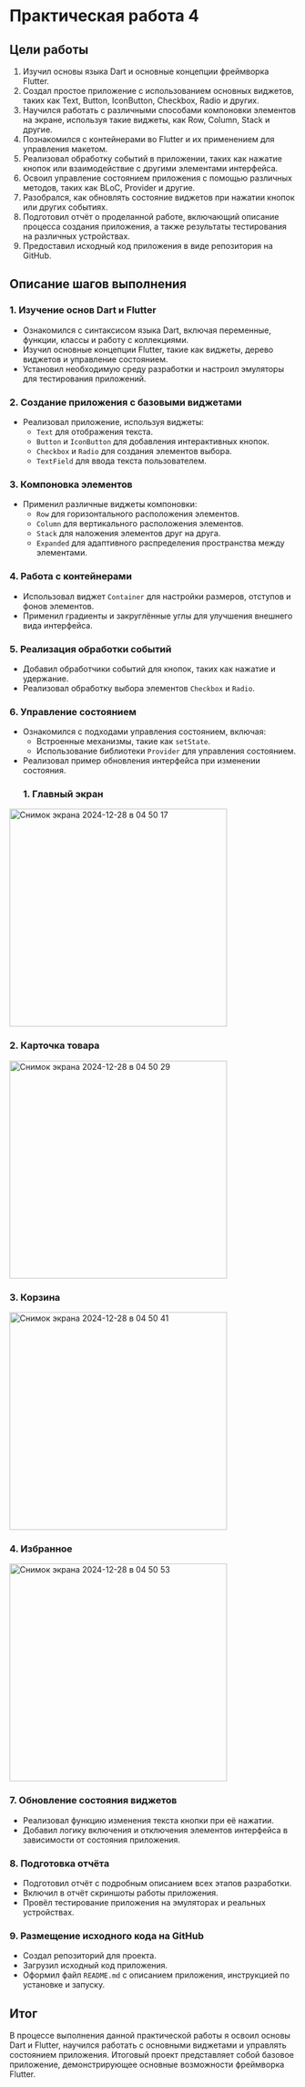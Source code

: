 # Практическая работа 4

## Цели работы

1. Изучил основы языка Dart и основные концепции фреймворка Flutter.
2. Создал простое приложение с использованием основных виджетов, таких как Text, Button, IconButton, Checkbox, Radio и других.
3. Научился работать с различными способами компоновки элементов на экране, используя такие виджеты, как Row, Column, Stack и другие.
4. Познакомился с контейнерами во Flutter и их применением для управления макетом.
5. Реализовал обработку событий в приложении, таких как нажатие кнопок или взаимодействие с другими элементами интерфейса.
6. Освоил управление состоянием приложения с помощью различных методов, таких как BLoC, Provider и другие.
7. Разобрался, как обновлять состояние виджетов при нажатии кнопок или других событиях.
8. Подготовил отчёт о проделанной работе, включающий описание процесса создания приложения, а также результаты тестирования на различных устройствах.
9. Предоставил исходный код приложения в виде репозитория на GitHub.

## Описание шагов выполнения

### 1. Изучение основ Dart и Flutter
- Ознакомился с синтаксисом языка Dart, включая переменные, функции, классы и работу с коллекциями.
- Изучил основные концепции Flutter, такие как виджеты, дерево виджетов и управление состоянием.
- Установил необходимую среду разработки и настроил эмуляторы для тестирования приложений.

### 2. Создание приложения с базовыми виджетами
- Реализовал приложение, используя виджеты:
  - `Text` для отображения текста.
  - `Button` и `IconButton` для добавления интерактивных кнопок.
  - `Checkbox` и `Radio` для создания элементов выбора.
  - `TextField` для ввода текста пользователем.

### 3. Компоновка элементов
- Применил различные виджеты компоновки:
  - `Row` для горизонтального расположения элементов.
  - `Column` для вертикального расположения элементов.
  - `Stack` для наложения элементов друг на друга.
  - `Expanded` для адаптивного распределения пространства между элементами.

### 4. Работа с контейнерами
- Использовал виджет `Container` для настройки размеров, отступов и фонов элементов.
- Применил градиенты и закруглённые углы для улучшения внешнего вида интерфейса.

### 5. Реализация обработки событий
- Добавил обработчики событий для кнопок, таких как нажатие и удержание.
- Реализовал обработку выбора элементов `Checkbox` и `Radio`.

### 6. Управление состоянием
- Ознакомился с подходами управления состоянием, включая:
  - Встроенные механизмы, такие как `setState`.
  - Использование библиотеки `Provider` для управления состоянием.
- Реализовал пример обновления интерфейса при изменении состояния.
  ### 1. Главный экран
<img width="382" alt="Снимок экрана 2024-12-28 в 04 50 17" src="https://github.com/user-attachments/assets/d0b76983-3f81-444b-9052-fb12ee53b78e"/>

 ### 2. Карточка товара
 
<img width="382" alt="Снимок экрана 2024-12-28 в 04 50 29" src="https://github.com/user-attachments/assets/6bde76f9-fb46-4ca6-a56a-7fad445a90bd" />

 ### 3. Корзина
 
<img width="382" alt="Снимок экрана 2024-12-28 в 04 50 41" src="https://github.com/user-attachments/assets/d5648b6d-d388-4618-a681-9929af0e780a" />

 ### 4. Избранное
 
<img width="382" alt="Снимок экрана 2024-12-28 в 04 50 53" src="https://github.com/user-attachments/assets/372dfe9a-640a-4114-8b01-dbf94afcfb3d" />

### 7. Обновление состояния виджетов
- Реализовал функцию изменения текста кнопки при её нажатии.
- Добавил логику включения и отключения элементов интерфейса в зависимости от состояния приложения.

### 8. Подготовка отчёта
- Подготовил отчёт с подробным описанием всех этапов разработки.
- Включил в отчёт скриншоты работы приложения.
- Провёл тестирование приложения на эмуляторах и реальных устройствах.

### 9. Размещение исходного кода на GitHub
- Создал репозиторий для проекта.
- Загрузил исходный код приложения.
- Оформил файл `README.md` с описанием приложения, инструкцией по установке и запуску.

## Итог
В процессе выполнения данной практической работы я освоил основы Dart и Flutter, научился работать с основными виджетами и управлять состоянием приложения. Итоговый проект представляет собой базовое приложение, демонстрирующее основные возможности фреймворка Flutter.
